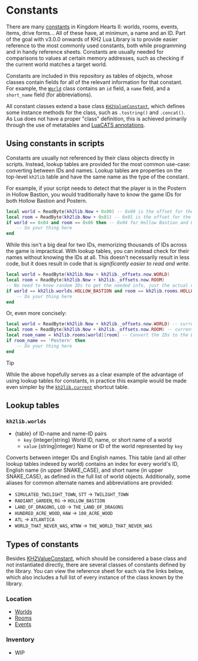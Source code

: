# Constants

There are many [constants][1] in Kingdom Hearts II: worlds, rooms, events, items, drive forms...
All of these have, at minimum, a name and an ID.
Part of the goal with v3.0.0 onwards of KH2 Lua Library is to provide easier reference to the
most commonly used constants, both while programming and in handy reference sheets.
Constants are usually needed for comparisons to values at certain memory addresses, such as
checking if the current world matches a target world.

Constants are included in this repository as tables of objects, whose classes contain fields
for all of the relevant information for that constant.
For example, the [`World`][world] class contains an `id` field, a `name` field,
and a `short_name` field (for abbreviations).

All constant classes extend a base class [`KH2ValueConstant`][kh2valueconstant],
which defines some instance methods for the class, such as `.tostring()` and `.concat()`.
As Lua does not have a proper "class" definition,
this is achieved primarily through the use of metatables and [LuaCATS annotations][2].

## Using constants in scripts

Constants are usually not referenced by their class objects directly in scripts.
Instead, lookup tables are provided for the most common use-case: converting between IDs and names.
Lookup tables are properties on the top-level `kh2lib` table and have the same name
as the type of the constant.

For example, if your script needs to detect that the player is in the Postern in Hollow Bastion,
you would traditionally have to know the game IDs for both Hollow Bastion and Postern.

```lua
local world = ReadByte(kh2lib.Now + 0x00) -- 0x00 is the offset for the World byte
local room = ReadByte(kh2lib.Now + 0x01) -- 0x01 is the offset for the Room byte
if world == 0x04 and room == 0x06 then -- 0x04 for Hollow Bastion and 0x06 for Postern
    -- Do your thing here
end
```

While this isn't a big deal for two IDs, memorizing thousands of IDs across the game is impractical.
With lookup tables, you can instead check for their names without knowing the IDs at all.
This doesn't necessarily result in less code, but it does result in code that is
_significantly easier to read and write._

```lua
local world = ReadByte(kh2lib.Now + kh2lib._offsets.now.WORLD)
local room = ReadByte(kh2lib.Now + kh2lib._offsets.now.ROOM)
-- No need to know random IDs to get the needed info, just the actual names
if world == kh2lib.worlds.HOLLOW_BASTION and room == kh2lib.rooms.HOLLOW_BASTION['Postern'] then
    -- Do your thing here
end
```

Or, even more concisely:

```lua
local world = ReadByte(kh2lib.Now + kh2lib._offsets.now.WORLD) -- current world ID
local room = ReadByte(kh2lib.Now + kh2lib._offsets.now.ROOM) -- current room ID
local room_name = kh2lib.rooms[world][room] -- Convert the IDs to the English name of the room
if room_name == 'Postern' then
    -- Do your thing here
end
```

> [!TIP]
> While the above hopefully serves as a clear example of the advantage of using lookup tables
> for constants, in practice this example would be made even simpler by the
> [`kh2lib.current`][current] shortcut table.

## Lookup tables

### `kh2lib.worlds`

- {table} of ID-name and name-ID pairs
  - `key` {integer|string} World ID, name, or short name of a world
  - `value` {string|integer} Name or ID of the world represented by `key`

Converts between integer IDs and English names.
This table (and all other lookup tables indexed by world) contains an index for every world's ID,
English name (in upper SNAKE_CASE), and short name (in upper SNAKE_CASE), as defined in the full
list of world objects.
Additionally, some aliases for common alternate names and abbreviations are provided:

- `SIMULATED_TWILIGHT_TOWN`, `STT` -> `TWILIGHT_TOWN`
- `RADIANT_GARDEN`, `RG` -> `HOLLOW_BASTION`
- `LAND_OF_DRAGONS`, `LOD` -> `THE_LAND_OF_DRAGONS`
- `HUNDRED_ACRE_WOOD`, `HAW` -> `100_ACRE_WOOD`
- `ATL` -> `ATLANTICA`
- `WORLD_THAT_NEVER_WAS`, `WTNW` -> `THE_WORLD_THAT_NEVER_WAS`

## Types of constants

Besides [KH2ValueConstant][kh2valueconstant], which should be considered a base class and not
instantiated directly, there are several classes of constants defined by the library.
You can view the reference sheet for each via the links below, which also includes a full list of
every instance of the class known by the library.

### Location

- [Worlds][world]
- [Rooms][room]
- [Events][event]

### Inventory

- WIP

<!-- Reference links -->
[kh2valueconstant]: ./kh2valueconstant.md
[world]: ./worlds.md
[room]: ./rooms.md
[event]: ./events.md
[current]: /docs/reference/kh2lib.md#common-memory-value-shortcuts
[1]: https://en.wikipedia.org/wiki/Constant_(computer_programming)#Naming_conventions:~:text=In%20computer%20programming%2C%20a%20constant%20is%20a%20value%20that%20is%20not%20altered%20by%20the%20program%20during%20normal%20execution.
[2]: https://luals.github.io/wiki/annotations
